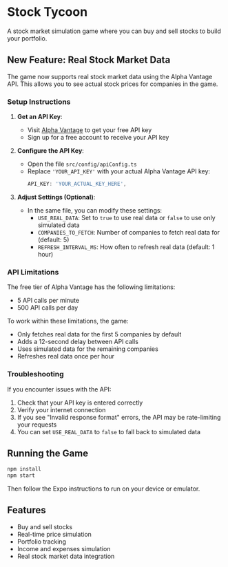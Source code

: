 # Stock Tycoon

A stock market simulation game where you can buy and sell stocks to build your portfolio.

## New Feature: Real Stock Market Data

The game now supports real stock market data using the Alpha Vantage API. This allows you to see actual stock prices for companies in the game.

### Setup Instructions

1. **Get an API Key**:
   - Visit [Alpha Vantage](https://www.alphavantage.co/support/#api-key) to get your free API key
   - Sign up for a free account to receive your API key

2. **Configure the API Key**:
   - Open the file `src/config/apiConfig.ts`
   - Replace `'YOUR_API_KEY'` with your actual Alpha Vantage API key:
     ```typescript
     API_KEY: 'YOUR_ACTUAL_KEY_HERE',
     ```

3. **Adjust Settings (Optional)**:
   - In the same file, you can modify these settings:
     - `USE_REAL_DATA`: Set to `true` to use real data or `false` to use only simulated data
     - `COMPANIES_TO_FETCH`: Number of companies to fetch real data for (default: 5)
     - `REFRESH_INTERVAL_MS`: How often to refresh real data (default: 1 hour)

### API Limitations

The free tier of Alpha Vantage has the following limitations:
- 5 API calls per minute
- 500 API calls per day

To work within these limitations, the game:
- Only fetches real data for the first 5 companies by default
- Adds a 12-second delay between API calls
- Uses simulated data for the remaining companies
- Refreshes real data once per hour

### Troubleshooting

If you encounter issues with the API:
1. Check that your API key is entered correctly
2. Verify your internet connection
3. If you see "Invalid response format" errors, the API may be rate-limiting your requests
4. You can set `USE_REAL_DATA` to `false` to fall back to simulated data

## Running the Game

```bash
npm install
npm start
```

Then follow the Expo instructions to run on your device or emulator.

## Features

- Buy and sell stocks
- Real-time price simulation
- Portfolio tracking
- Income and expenses simulation
- Real stock market data integration 